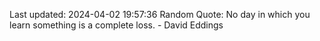 Last updated: 2024-04-02 19:57:36
Random Quote: No day in which you learn something is a complete loss. - David Eddings